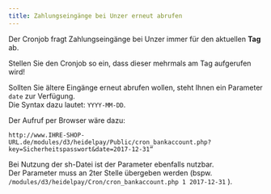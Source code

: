```yaml
---
title: Zahlungseingänge bei Unzer erneut abrufen
---
```

Der Cronjob fragt Zahlungseingänge bei Unzer immer für den aktuellen __Tag__ ab.

Stellen Sie den Cronjob so ein, dass dieser mehrmals am Tag aufgerufen wird!

Sollten Sie ältere Eingänge erneut abrufen wollen, steht Ihnen ein Parameter `date` zur Verfügung.<br>
Die Syntax dazu lautet: `YYYY-MM-DD`.

Der Aufruf per Browser wäre dazu:
```URL
http://www.IHRE-SHOP-URL.de/modules/d3/heidelpay/Public/cron_bankaccount.php?key=Sicherheitspasswort&date=2017-12-31“
```
Bei Nutzung der sh-Datei ist der Parameter ebenfalls nutzbar.<br>
Der Parameter muss an 2ter Stelle übergeben werden (bspw. `/modules/d3/heidelpay/Cron/cron_bankaccount.php 1 2017-12-31` ).
